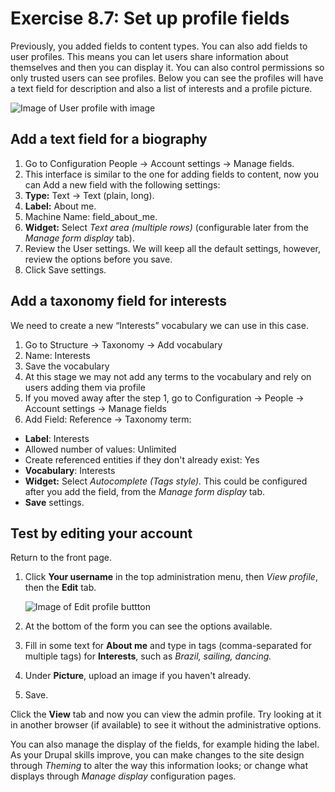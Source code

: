 # Exercise 8.7: Set up profile fields

Previously, you added fields to content types. You can also add fields to user profiles. This means you can let users share information about themselves and then you can display it. You can also control permissions so only trusted users can see profiles. Below you can see the profiles will have a text field for description and also a list of interests and a profile picture.

![Image of User profile with image](<../.gitbook/assets/130 (1).png>)

## Add a text field for a biography

1. Go to Configuration People → Account settings → Manage fields.
2. This interface is similar to the one for adding fields to content, now you can Add a new field with the following settings:
3. **Type:** Text -> Text (plain, long).
4. **Label:** About me.
5. Machine Name: field\_about\_me.
6. **Widget:** Select _Text area (multiple rows)_ (configurable later from the _Manage form display_ tab).
7. Review the User settings. We will keep all the default settings, however, review the options before you save.
8. Click Save settings.

## Add a taxonomy field for interests

We need to create a new “Interests” vocabulary we can use in this case.

1. Go to Structure → Taxonomy → Add vocabulary
2. Name: Interests
3. Save the vocabulary
4. At this stage we may not add any terms to the vocabulary and rely on users adding them via profile
5. If you moved away after the step 1, go to Configuration → People → Account settings → Manage fields
6. Add Field: Reference -> Taxonomy term:

* **Label**: Interests
* Allowed number of values: Unlimited
* Create referenced entities if they don't already exist: Yes
* **Vocabulary**: Interests
* **Widget:** Select _Autocomplete (Tags style)._ This could be configured after you add the field, from the _Manage form display_ tab.
* **Save** settings.

## Test by editing your account

Return to the front page.

1.  Click **Your username** in the top administration menu, then _View profile_, then the **Edit** tab.

    <img src="../.gitbook/assets/131.png" alt="Image of Edit profile buttton" data-size="original">
2. At the bottom of the form you can see the options available.
3. Fill in some text for **About me** and type in tags (comma-separated for multiple tags) for **Interests**, such as _Brazil, sailing, dancing._
4. Under **Picture**, upload an image if you haven't already.
5. Save.

Click the **View** tab and now you can view the admin profile. Try looking at it in another browser (if available) to see it without the administrative options.

You can also manage the display of the fields, for example hiding the label. As your Drupal skills improve, you can make changes to the site design through _Theming_ to alter the way this information looks; or change what displays through _Manage display_ configuration pages.
